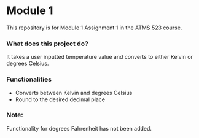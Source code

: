 # Module 1
This repository is for Module 1 Assignment 1 in the ATMS 523 course.

### What does this project do?
It takes a user inputted temperature value and converts to either Kelvin or degrees Celsius.

### Functionalities
- Converts between Kelvin and degrees Celsius
- Round to the desired decimal place

### Note:
Functionality for degrees Fahrenheit has not been added.
